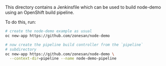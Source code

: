 This directory contains a Jenkinsfile which can be used to build
node-demo using an OpenShift build pipeline.

To do this, run:

```bash
# create the node-demo example as usual
oc new-app https://github.com/zonesan/node-demo

# now create the pipeline build controller from the `pipeline`
# subdirectory
oc new-app https://github.com/zonesan/node-demo \
  --context-dir=pipeline --name node-demo-pipeline
```
